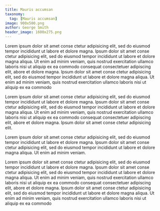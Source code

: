 ```yaml
---
title: Mauris accumsan
taxonomy:
  tag: [Mauris accumsan]
image: 900x500.png
author: George Smith
header_image: 1600x275.png
---
```


Lorem ipsum dolor sit amet conse ctetur adipisicing elit, sed do eiusmod tempor incididunt ut labore et dolore magna. Ipsum dolor sit amet conse ctetur adipisicing elit, sed do eiusmod tempor incididunt ut labore et dolore magna aliqua. Ut enim ad minim veniam, quis nostrud exercitation ullamco laboris nisi ut aliquip ex ea commodo consequat consectetuer adipiscing elit, abore et dolore magna. Ipsum dolor sit amet conse ctetur adipisicing elit, sed do eiusmod tempor incididunt ut labore et dolore magna aliqua. Ut enim ad minim veniam, quis nostrud exercitation ullamco laboris nisi ut aliquip ex ea commodo

Lorem ipsum dolor sit amet conse ctetur adipisicing elit, sed do eiusmod tempor incididunt ut labore et dolore magna. Ipsum dolor sit amet conse ctetur adipisicing elit, sed do eiusmod tempor incididunt ut labore et dolore magna aliqua. Ut enim ad minim veniam, quis nostrud exercitation ullamco laboris nisi ut aliquip ex ea commodo consequat consectetuer adipiscing elit, abore et dolore magna. Ipsum dolor sit amet conse ctetur adipisicing elit.

Lorem ipsum dolor sit amet conse ctetur adipisicing elit, sed do eiusmod tempor incididunt ut labore et dolore magna. Ipsum dolor sit amet conse ctetur adipisicing elit, sed do eiusmod tempor incididunt ut labore et dolore magna aliqua. Ut enim ad minim veniam.

Lorem ipsum dolor sit amet conse ctetur adipisicing elit, sed do eiusmod tempor incididunt ut labore et dolore magna. Ipsum dolor sit amet conse ctetur adipisicing elit, sed do eiusmod tempor incididunt ut labore et dolore magna aliqua. Ut enim ad minim veniam, quis nostrud exercitation ullamco laboris nisi ut aliquip ex ea commodo consequat consectetuer adipiscing elit, abore et dolore magna. Ipsum dolor sit amet conse ctetur adipisicing elit, sed do eiusmod tempor incididunt ut labore et dolore magna aliqua. Ut enim ad minim veniam, quis nostrud exercitation ullamco laboris nisi ut aliquip ex ea commodo
